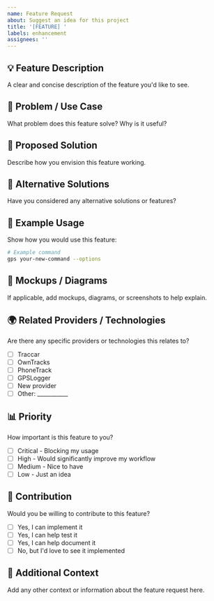 ```yaml
---
name: Feature Request
about: Suggest an idea for this project
title: '[FEATURE] '
labels: enhancement
assignees: ''
---
```


## 💡 Feature Description
A clear and concise description of the feature you'd like to see.

## 🎯 Problem / Use Case
What problem does this feature solve? Why is it useful?

## 💭 Proposed Solution
Describe how you envision this feature working.

## 🔄 Alternative Solutions
Have you considered any alternative solutions or features?

## 📝 Example Usage
Show how you would use this feature:

```bash
# Example command
gps your-new-command --options
```

## 🎨 Mockups / Diagrams
If applicable, add mockups, diagrams, or screenshots to help explain.

## 🌍 Related Providers / Technologies
Are there any specific providers or technologies this relates to?
- [ ] Traccar
- [ ] OwnTracks
- [ ] PhoneTrack
- [ ] GPSLogger
- [ ] New provider
- [ ] Other: ___________

## 📊 Priority
How important is this feature to you?
- [ ] Critical - Blocking my usage
- [ ] High - Would significantly improve my workflow
- [ ] Medium - Nice to have
- [ ] Low - Just an idea

## 🤝 Contribution
Would you be willing to contribute to this feature?
- [ ] Yes, I can implement it
- [ ] Yes, I can help test it
- [ ] Yes, I can help document it
- [ ] No, but I'd love to see it implemented

## 📝 Additional Context
Add any other context or information about the feature request here.
